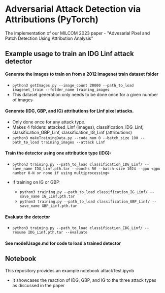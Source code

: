 # Adversarial Attack Detection via Attributions (PyTorch)
The implementation of our MILCOM 2023 paper - "Advesarial Pixel and Patch Detection Using Attribution Analysis"

Example usage to train an IDG Linf attack detector
---

#### Generate the images to train on from a 2012 imagenet train dataset folder
  * `python3 getImages.py --image_count 20000 --path_to_load imagenet_train --folder_name training_images`
  * This dataset generation only needs to be done once for a given number of images

#### Generate (IDG, GBP, and IG) attributions for Linf pixel attacks. 
  * Only done once for any attack type.  
  * Makes 4 folders: attacked_Linf (images), classification_IDG_Linf, classification_GBP_Linf, classification_IG_Linf (attributions)
  * `python3 makeTrainingData.py --cuda_num 0 --batch_size 100 --path_to_load training_images --attack Linf`

#### Train the detector using one attribution type (IDG):
  * `python3 training.py --path_to_load classification_IDG_Linf/ --save_name IDG_Linf.pth.tar --epochs 50 --batch-size 1024 --gpu <gpu number 0-N or none if using multiprocessing>`
  
  * If training on IG or GBP:
    * `python3 training.py --path_to_load classification_IG_Linf/ --save_name IG_Linf.pth.tar`
    * `python3 training.py --path_to_load classification_GBP_Linf/ --save_name GBP_Linf.pth.tar`

#### Evaluate the detector
  * `python3 training.py --path_to_load classification_IDG_Linf/ --resume IDG_Linf.pth.tar --evaluate`

#### See modelUsage.md for code to load a trained detector

Notebook
---
This repository provides an example notebook attackTest.ipynb
  * It showcases the reaction of IDG, GBP, and IG to the three attack types as discussed in the paper
